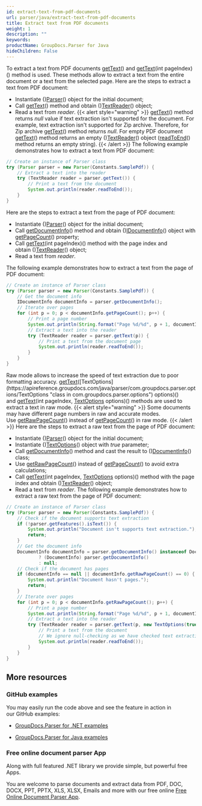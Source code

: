 ```yaml
---
id: extract-text-from-pdf-documents
url: parser/java/extract-text-from-pdf-documents
title: Extract text from PDF documents
weight: 1
description: ""
keywords: 
productName: GroupDocs.Parser for Java
hideChildren: False
---
```

To extract a text from PDF documents [getText](https://apireference.groupdocs.com/java/parser/com.groupdocs.parser/Parser#getText())() and [getText](https://apireference.groupdocs.com/java/parser/com.groupdocs.parser/Parser#getText(int))(int pageIndex)() method is used. These methods allow to extract a text from the entire document or a text from the selected page.
Here are the steps to extract a text from PDF document:
*   Instantiate ()[Parser](https://apireference.groupdocs.com/java/parser/com.groupdocs.parser/Parser)() object for the initial document;
*   Call [getText](https://apireference.groupdocs.com/java/parser/com.groupdocs.parser/Parser#getText())() method and obtain ()[TextReader](https://apireference.groupdocs.com/java/parser/com.groupdocs.parser.data/TextReader "class in com.groupdocs.parser.data")() object;
*   Read a text from *reader*.
{{< alert style="warning" >}}
[getText](https://apireference.groupdocs.com/java/parser/com.groupdocs.parser/Parser#getText())() method returns *null* value if text extraction isn't supported for the document. For example, text extraction isn't supported for Zip archive. Therefore, for Zip archive [getText](https://apireference.groupdocs.com/java/parser/com.groupdocs.parser/Parser#getText())() method returns *null*. For empty PDF document [getText](https://apireference.groupdocs.com/java/parser/com.groupdocs.parser/Parser#getText())() method returns an empty ()[TextReader](https://apireference.groupdocs.com/java/parser/com.groupdocs.parser.data/TextReader "class in com.groupdocs.parser.data")() object ([readToEnd](https://apireference.groupdocs.com/java/parser/com.groupdocs.parser.data/TextReader#readToEnd())() method returns an empty string).
{{< /alert >}}
The following example demonstrates how to extract a text from PDF document:
```java
// Create an instance of Parser class
try (Parser parser = new Parser(Constants.SamplePdf)) {
    // Extract a text into the reader
    try (TextReader reader = parser.getText()) {
        // Print a text from the document
        System.out.println(reader.readToEnd());
    }
}
```

Here are the steps to extract a text from the page of PDF document:

*   Instantiate ()[Parser](https://apireference.groupdocs.com/java/parser/com.groupdocs.parser/Parser)() object for the initial document;
*   Call [getDocumentInfo](https://apireference.groupdocs.com/java/parser/com.groupdocs.parser/Parser#getDocumentInfo())() method and obtain ()[IDocumentInfo](https://apireference.groupdocs.com/java/parser/com.groupdocs.parser.options/IDocumentInfo "interface in com.groupdocs.parser.options")() object with [getPageCount](https://apireference.groupdocs.com/java/parser/com.groupdocs.parser.options/IDocumentInfo#getPageCount())() property;
*   Call [getText](https://apireference.groupdocs.com/java/parser/com.groupdocs.parser/Parser#getText(int))(int pageIndex)() method with the page index and obtain ()[TextReader](https://apireference.groupdocs.com/java/parser/com.groupdocs.parser.data/TextReader "class in com.groupdocs.parser.data")() object;
*   Read a text from *reader*.

The following example demonstrates how to extract a text from the page of PDF document:

```java
// Create an instance of Parser class
try (Parser parser = new Parser(Constants.SamplePdf)) {
    // Get the document info
    IDocumentInfo documentInfo = parser.getDocumentInfo();
    // Iterate over pages
    for (int p = 0; p < documentInfo.getPageCount(); p++) {
        // Print a page number
        System.out.println(String.format("Page %d/%d", p + 1, documentInfo.getPageCount()));
        // Extract a text into the reader
        try (TextReader reader = parser.getText(p)) {
            // Print a text from the document page
            System.out.println(reader.readToEnd());
        }
    }
}
```
Raw mode allows to increase the speed of text extraction due to poor formatting accuracy. [getText](https://apireference.groupdocs.com/java/parser/com.groupdocs.parser/Parser#getText(com.groupdocs.parser.options.TextOptions))([TextOptions](https://apireference.groupdocs.com/java/parser/com.groupdocs.parser.options/TextOptions "class in com.groupdocs.parser.options") options)() and [getText](https://apireference.groupdocs.com/java/parser/com.groupdocs.parser/Parser#getText(int,%20com.groupdocs.parser.options.TextOptions))(int pageIndex, [TextOptions](https://apireference.groupdocs.com/java/parser/com.groupdocs.parser.options/TextOptions "class in com.groupdocs.parser.options") options)() methods are used to extract a text in raw mode.
{{< alert style="warning" >}}
Some documents may have different page numbers in raw and accurate modes. Use [getRawPageCount](https://apireference.groupdocs.com/java/parser/com.groupdocs.parser.options/DocumentInfo#getRawPageCount())() instead of [getPageCount](https://apireference.groupdocs.com/java/parser/com.groupdocs.parser.options/IDocumentInfo#getPageCount())() in raw mode.
{{< /alert >}}
Here are the steps to extract a raw text from the page of PDF document:
*   Instantiate ()[Parser](https://apireference.groupdocs.com/java/parser/com.groupdocs.parser/Parser)() object for the initial document;
*   Instantiate ()[TextOptions](https://apireference.groupdocs.com/java/parser/com.groupdocs.parser.options/TextOptions "class in com.groupdocs.parser.options")() object with *true* parameter;
*   Call [getDocumentInfo](https://apireference.groupdocs.com/java/parser/com.groupdocs.parser/Parser#getDocumentInfo())() method and cast the result to ()[DocumentInfo](https://apireference.groupdocs.com/java/parser/com.groupdocs.parser.options/DocumentInfo)() class;
*   Use [getRawPageCount](https://apireference.groupdocs.com/java/parser/com.groupdocs.parser.options/DocumentInfo#getRawPageCount())() instead of [getPageCount](https://apireference.groupdocs.com/java/parser/com.groupdocs.parser.options/IDocumentInfo#getPageCount())() to avoid extra calculations;
*   Call [getText](https://apireference.groupdocs.com/java/parser/com.groupdocs.parser/Parser#getText(int,%20com.groupdocs.parser.options.TextOptions))(int pageIndex, [TextOptions](https://apireference.groupdocs.com/java/parser/com.groupdocs.parser.options/TextOptions "class in com.groupdocs.parser.options") options)() method with the page index and obtain ()[TextReader](https://apireference.groupdocs.com/java/parser/com.groupdocs.parser.data/TextReader "class in com.groupdocs.parser.data")() object;
*   Read a text from *reader*.
The following example demonstrates how to extract a raw text from the page of PDF document:
```java
// Create an instance of Parser class
try (Parser parser = new Parser(Constants.SamplePdf)) {
    // Check if the document supports text extraction
    if (!parser.getFeatures().isText()) {
        System.out.println("Document isn't supports text extraction.");
        return;
    }
    // Get the document info
    DocumentInfo documentInfo = parser.getDocumentInfo() instanceof DocumentInfo
            ? (DocumentInfo) parser.getDocumentInfo()
            : null;
    // Check if the document has pages
    if (documentInfo == null || documentInfo.getRawPageCount() == 0) {
        System.out.println("Document hasn't pages.");
        return;
    }
    // Iterate over pages
    for (int p = 0; p < documentInfo.getRawPageCount(); p++) {
        // Print a page number
        System.out.println(String.format("Page %d/%d", p + 1, documentInfo.getPageCount()));
        // Extract a text into the reader
        try (TextReader reader = parser.getText(p, new TextOptions(true))) {
            // Print a text from the document
            // We ignore null-checking as we have checked text extraction feature support earlier
            System.out.println(reader.readToEnd());
        }
    }
}
```

## More resources

### GitHub examples

You may easily run the code above and see the feature in action in our GitHub examples:

*   [GroupDocs.Parser for .NET examples](https://github.com/groupdocs-parser/GroupDocs.Parser-for-.NET)
    
*   [GroupDocs.Parser for Java examples](https://github.com/groupdocs-parser/GroupDocs.Parser-for-Java)
    

### Free online document parser App

Along with full featured .NET library we provide simple, but powerful free Apps.

You are welcome to parse documents and extract data from PDF, DOC, DOCX, PPT, PPTX, XLS, XLSX, Emails and more with our free online [Free Online Document Parser App](https://products.groupdocs.app/parser).

